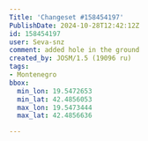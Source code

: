 ```yaml
---
Title: 'Changeset #158454197'
PublishDate: 2024-10-28T12:42:12Z
id: 158454197
user: Seva-snz
comment: added hole in the ground
created_by: JOSM/1.5 (19096 ru)
tags:
- Montenegro
bbox:
  min_lon: 19.5472653
  min_lat: 42.4856053
  max_lon: 19.5473444
  max_lat: 42.4856636

---
```

